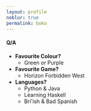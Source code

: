 ```yaml
---
layout: profile
noblur: true
permalink: boko
---
```


#### Q/A
- **Favourite Colour?**  
  - Green or Purple
- **Favourite Game?**  
  - Horizon Forbidden West
- **Languages?**  
  - Python & Java
  - Learning Haskell
  - Bri'ish & Bad Spanish
